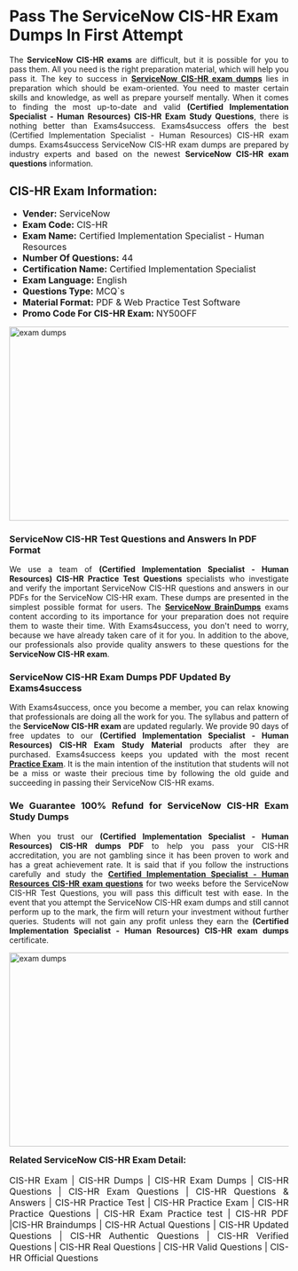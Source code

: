 <h1><strong><strong>Pass The ServiceNow CIS-HR Exam Dumps In First Attempt</strong></strong></h1> <p style="text-align:justify">The <strong>ServiceNow CIS-HR exams</strong> are difficult, but it is possible for you to pass them. All you need is the right preparation material, which will help you pass it. The key to success in <a href="https://www.exams4success.com/servicenow/cis-hr-pdf-exam-dumps"><strong>ServiceNow CIS-HR exam dumps</strong></a> lies in preparation which should be exam-oriented. You need to master certain skills and knowledge, as well as prepare yourself mentally. When it comes to finding the most up-to-date and valid <strong>(Certified Implementation Specialist - Human Resources) CIS-HR Exam Study Questions</strong>, there is nothing better than Exams4success. Exams4success offers the best (Certified Implementation Specialist - Human Resources) CIS-HR exam dumps. Exams4success ServiceNow CIS-HR exam dumps are prepared by industry experts and based on the newest <strong>ServiceNow CIS-HR exam questions</strong> information.</p> <h2><strong><strong>CIS-HR Exam Information:</strong></strong></h2> <ul> <li><span style="font-size:16px"><strong>Vender:</strong> ServiceNow</span></li> <li><span style="font-size:16px"><strong>Exam Code:</strong> CIS-HR</span></li> <li><span style="font-size:16px"><strong>Exam Name:</strong> Certified Implementation Specialist - Human Resources</span></li> <li><span style="font-size:16px"><strong>Number Of Questions:</strong> 44</span></li> <li><span style="font-size:16px"><strong>Certification Name:</strong> Certified Implementation Specialist</span></li> <li><span style="font-size:16px"><strong>Exam Language:</strong> English</span></li> <li><span style="font-size:16px"><strong>Questions Type:</strong> MCQ`s</span></li> <li><span style="font-size:16px"><strong>Material Format:</strong> PDF & Web Practice Test Software</span></li> <li><span style="font-size:16px"><strong>Promo Code For CIS-HR Exam: </strong>NY50OFF</span></li> </ul> <p><a href="https://www.exams4success.com/servicenow/cis-hr-pdf-exam-dumps" rel="no-follow"><img alt="exam dumps" src="https://www.certcollections.com/uploads/content/infrist1.png" style="height:350px; width:750px" /></a></p> <h3><strong>ServiceNow CIS-HR Test Questions and Answers In PDF Format</strong></h3> <p style="text-align:justify">We use a team of <strong>(Certified Implementation Specialist - Human Resources) CIS-HR Practice Test Questions</strong> specialists who investigate and verify the important ServiceNow CIS-HR questions and answers in our PDFs for the ServiceNow CIS-HR exam. These dumps are presented in the simplest possible format for users. The <a href="https://www.exams4success.com/servicenow-exam-dumps"><strong>ServiceNow BrainDumps</strong></a> exams content according to its importance for your preparation does not require them to waste their time. With Exams4success, you don't need to worry, because we have already taken care of it for you. In addition to the above, our professionals also provide quality answers to these questions for the<strong> ServiceNow CIS-HR exam</strong>.</p> <h3><strong> ServiceNow CIS-HR Exam Dumps PDF Updated By Exams4success</strong></h3> <p style="text-align:justify">With Exams4success, once you become a member, you can relax knowing that professionals are doing all the work for you. The syllabus and pattern of the <strong>ServiceNow CIS-HR exam </strong>are updated regularly. We provide 90 days of free updates to our <strong>(Certified Implementation Specialist - Human Resources) CIS-HR Exam Study Material</strong> products after they are purchased. Exams4success keeps you updated with the most recent <a href="https://www.exams4success.com/"><strong>Practice Exam</strong></a>. It is the main intention of the institution that students will not be a miss or waste their precious time by following the old guide and succeeding in passing their ServiceNow CIS-HR exams.</p> <h3 style="text-align:justify"><strong>We Guarantee 100% Refund for ServiceNow CIS-HR Exam Study Dumps</strong></h3> <p style="text-align:justify">When you trust our <strong>(Certified Implementation Specialist - Human Resources) CIS-HR dumps PDF</strong> to help you pass your CIS-HR accreditation, you are not gambling since it has been proven to work and has a great achievement rate. It is said that if you follow the instructions carefully and study the <a href="https://www.exams4success.com/servicenow/cis-hr-pdf-exam-dumps"><strong>Certified Implementation Specialist - Human Resources CIS-HR exam questions</strong></a> for two weeks before the ServiceNow CIS-HR Test Questions, you will pass this difficult test with ease. In the event that you attempt the ServiceNow CIS-HR exam dumps and still cannot perform up to the mark, the firm will return your investment without further queries. Students will not gain any profit unless they earn the <strong>(Certified Implementation Specialist - Human Resources) CIS-HR exam dumps</strong> certificate.</p> <p style="text-align:justify"><a href="https://www.exams4success.com/servicenow/cis-hr-pdf-exam-dumps" rel="no-follow"><img alt="exam dumps" src="https://www.certcollections.com/uploads/content/free_demo1.png" style="height:350px; width:750px" /></a></p> <p style="text-align:justify"><span style="font-size:16px"><strong>Related ServiceNow CIS-HR Exam Detail:</strong></span><br /> <br /> <span style="font-size:16px">CIS-HR Exam | CIS-HR Dumps | CIS-HR Exam Dumps | CIS-HR Questions | CIS-HR Exam Questions | CIS-HR Questions & Answers | CIS-HR Practice Test | CIS-HR Practice Exam | CIS-HR Practice Questions | CIS-HR Exam Practice test | CIS-HR PDF |CIS-HR Braindumps | CIS-HR Actual Questions | CIS-HR Updated Questions | CIS-HR Authentic Questions | CIS-HR Verified Questions | CIS-HR Real Questions | CIS-HR Valid Questions | CIS-HR Official Questions</span></p>
